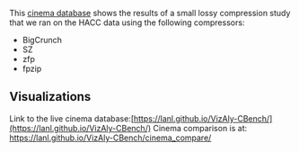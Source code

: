 This [cinema database](https://lanl.github.io/VizAly-CBench/)
 shows the results of a small lossy compression study that we ran on the HACC data using the following compressors:
* BigCrunch
* SZ
* zfp
* fpzip

## Visualizations
Link to the live cinema database:[https://lanl.github.io/VizAly-CBench/](https://lanl.github.io/VizAly-CBench/)
Cinema comparison is at: https://lanl.github.io/VizAly-CBench/cinema_compare/
